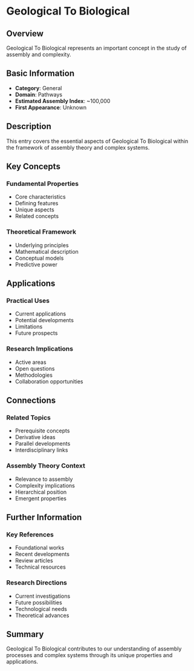 # Geological To Biological

## Overview

Geological To Biological represents an important concept in the study of assembly and complexity.

## Basic Information

- **Category**: General
- **Domain**: Pathways
- **Estimated Assembly Index**: ~100,000
- **First Appearance**: Unknown

## Description

This entry covers the essential aspects of Geological To Biological within the framework of assembly theory and complex systems.

## Key Concepts

### Fundamental Properties
- Core characteristics
- Defining features
- Unique aspects
- Related concepts

### Theoretical Framework
- Underlying principles
- Mathematical description
- Conceptual models
- Predictive power

## Applications

### Practical Uses
- Current applications
- Potential developments
- Limitations
- Future prospects

### Research Implications
- Active areas
- Open questions
- Methodologies
- Collaboration opportunities

## Connections

### Related Topics
- Prerequisite concepts
- Derivative ideas
- Parallel developments
- Interdisciplinary links

### Assembly Theory Context
- Relevance to assembly
- Complexity implications
- Hierarchical position
- Emergent properties

## Further Information

### Key References
- Foundational works
- Recent developments
- Review articles
- Technical resources

### Research Directions
- Current investigations
- Future possibilities
- Technological needs
- Theoretical advances

## Summary

Geological To Biological contributes to our understanding of assembly processes and complex systems through its unique properties and applications.

